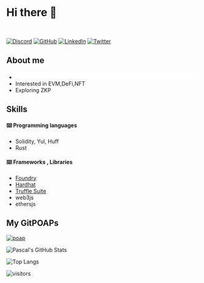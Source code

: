
# Hi there 👋
<br>
<p> 
    <a href="https://discordapp.com/users/smdk#5751" target="_blank"><img alt="Discord"
        src="https://img.shields.io/badge/Discord-7289DA?style=for-the-badge&logo=discord&logoColor=white"/></a>
    <a href="https://github.com/0xdineshkumarsm" target="_blank"><img alt="GitHub"
        src="https://img.shields.io/badge/GitHub-100000?style=for-the-badge&logo=github&logoColor=white"/></a>
    <a href="https://www.linkedin.com/in/0xdineshkumarsm" target="_blank"><img alt="LinkedIn"
        src="https://img.shields.io/badge/linkedin-%230077B5.svg?&style=for-the-badge&logo=linkedin&logoColor=white"/></a>
    <!-- <a href="https://medium.com/" target="_blank"><img alt="Medium"
        src="https://img.shields.io/badge/medium-%2312100E.svg?&style=for-the-badge&logo=medium&logoColor=white"/></a>
    <a href="https://www.reddit.com/user/" target="_blank"><img alt="Reddit"
        src="https://img.shields.io/badge/Reddit-FF4500?style=for-the-badge&logo=reddit&logoColor=white"/></a> -->
    <a href="https://twitter.com/0xsmdk" target="_blank"><img alt="Twitter"
        src="https://img.shields.io/badge/Twitter-1DA1F2?style=for-the-badge&logo=twitter&logoColor=white"/></a>
</p>

##  About me 
 - ![](solidity_engineer.svg)
 - Interested in EVM,DeFi,NFT
 - Exploring ZKP
## Skills
#### ⌨️ Programming languages
- Solidity, Yul, Huff
- Rust

#### ⌨️ Frameworks , Libraries
- [Foundry](https://book.getfoundry.sh/)
- [Hardhat](https://hardhat.org)
- [Truffle Suite](https://trufflesuite.com)
- web3js
- ethersjs

## My GitPOAPs
<p><a href="https://www.gitpoap.io/gp/502"><img src="https://assets.poap.xyz/gitpoap-2022-smol-evm-contributor-2022-logo-1664478575915.png"  alt="poap" height="200" width="200"></a>  </p>
<!--
https://gitpoap-gh-badge.herokuapp.com/badges/0xdineshkumarsm
[![GitPOAP Badge](https://public-api.gitpoap.io/v1/repo/gitpoap/gitpoap-docs/badge)](https://www.gitpoap.io/gh/gitpoap/gitpoap-docs) 
-->


![Pascal's GitHub Stats](https://github-readme-stats.vercel.app/api?username=0xdineshkumarsm&count_private=true&show_icons=true&theme=tokyonight)

![Top Langs](https://github-readme-stats.vercel.app/api/top-langs/?username=0xdineshkumarsm&layout=compact&langs_count=8&theme=tokyonight)

![visitors](https://visitor-badge.glitch.me/badge?page_id=0xdineshkumarsm.count_visitors)

